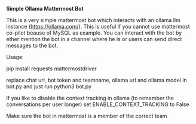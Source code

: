 **Simple Ollama Mattermost Bot**

This is a very simple mattermost bot which interacts with an ollama llm instance (https://ollama.com/). This is useful if you cannot use mattermost co-pilot beause of MySQL as example.
You can interact with the bot by ether mention the bot in a channel where he is or users can send direct messages to the bot.

Usage:

pip install requests mattermostdriver

replace chat url, bot token and teamname, ollama url and ollama model in bot.py and just run python3 bot.py

If you like to disable the context tracking in ollama (to remember the conversations per user longer) set ENABLE_CONTEXT_TRACKING to False

Make sure the bot in mattermost is a member of the correct team

